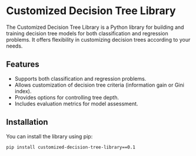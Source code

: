 # Customized Decision Tree Library

The Customized Decision Tree Library is a Python library for building and training decision tree models for both classification and regression problems. It offers flexibility in customizing decision trees according to your needs.

## Features

- Supports both classification and regression problems.
- Allows customization of decision tree criteria (information gain or Gini index).
- Provides options for controlling tree depth.
- Includes evaluation metrics for model assessment.

## Installation

You can install the library using pip:

```bash
pip install customized-decision-tree-library==0.1
